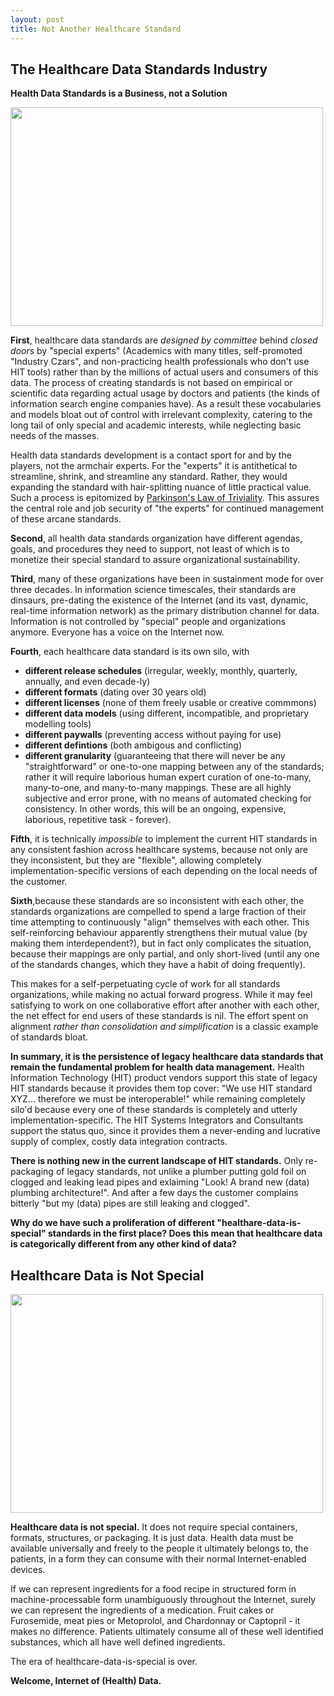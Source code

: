 ```yaml
---
layout: post
title: Not Another Healthcare Standard
---
```



The Healthcare Data Standards Industry
-----

**Health Data Standards is a Business, not a Solution**


<img src="https://upload.wikimedia.org/wikipedia/commons/f/f9/Federal_Open_Market_Committee_Meeting.jpg" width="500px" height="350px" />


**First**, healthcare data standards are *designed by committee* behind *closed doors* by "special experts" (Academics with many titles,  self-promoted "Industry Czars", and non-practicing health professionals who don't use HIT tools) rather than by the millions of actual users and consumers of this data. The process of creating standards is not based on empirical or scientific data regarding actual usage by doctors and patients (the kinds of information search engine companies have).  As a result these vocabularies and models bloat out of control with irrelevant complexity, catering to the long tail of only special and academic interests, while neglecting basic needs of the masses. 

Health data standards development is a contact sport for and by the players, not the armchair experts. For the "experts" it is antithetical to streamline, shrink, and streamline any standard. Rather, they would expanding the standard with hair-splitting nuance of little practical value. Such a process is epitomized by [Parkinson's Law of Triviality](https://en.wikipedia.org/wiki/Parkinson%27s_law_of_triviality). This assures the central role and job security of "the experts" for continued management of these arcane standards. 


**Second**, all health data standards organization have different agendas, goals, and procedures they need to support, not least of which is to monetize their special standard to assure organizational sustainability.  

**Third**, many of these organizations have been in sustainment mode for over three decades.  In information science timescales, their standards are dinsaurs, pre-dating the existence of the Internet (and its vast, dynamic, real-time information network) as the primary distribution channel for data.  Information is not controlled by "special" people and organizations anymore. Everyone has a voice on the Internet now. 

**Fourth**, each healthcare data standard is its own silo, with

* **different release schedules** (irregular, weekly, monthly, quarterly, annually, and even decade-ly)
* **different formats** (dating over 30 years old)
* **different licenses** (none of them freely usable or creative commmons)
* **different data models** (using different, incompatible, and proprietary modelling tools)
* **different paywalls** (preventing access without paying for use)
* **different defintions** (both ambigous and conflicting)
* **different granularity** (guaranteeing that there will never be any "straightforward" or one-to-one mapping between any of the standards;  rather it will require laborious human expert curation of one-to-many, many-to-one, and many-to-many mappings. These are all highly subjective and error prone, with no means of automated checking for consistency. In other words, this will be an ongoing, expensive, laborious, repetitive task - forever).


**Fifth**, it is technically *impossible* to implement the current HIT standards in any consistent fashion across healthcare systems, because not only are they inconsistent, but they are "flexible", allowing completely implementation-specific versions of each depending on the local needs of the customer.

**Sixth**,because these standards are so inconsistent with each other, the standards organizations are compelled to spend a large fraction of their time attempting to continuously "align" themselves with each other. This self-reinforcing behaviour apparently strengthens their mutual value (by making them interdependent?), but in fact only complicates the situation, because their mappings are only partial, and only short-lived (until any one of the standards changes, which they have a habit of doing frequently). 

This makes for a self-perpetuating cycle of work for all standards organizations, while making no actual forward progress. While it may feel satisfying to work on one collaborative effort after another with each other, the net effect for end users of these standards is nil. The effort spent on alignment *rather than consolidation and simplification*  is a classic example of standards bloat.


**In summary, it is the persistence of legacy healthcare data standards that remain the fundamental problem for health data management.**  Health Information Technology (HIT) product vendors support this state of legacy HIT standards because it provides them top cover: "We use HIT standard XYZ... therefore we must be interoperable!" while remaining completely silo'd because every one of these standards is completely and utterly implementation-specific.  The HIT Systems Integrators and  Consultants support the status quo, since it provides them a never-ending and lucrative supply of complex, costly data integration contracts.

**There is nothing new in the current landscape of HIT standards.**  Only re-packaging of legacy standards, not unlike a plumber putting gold foil on clogged and leaking lead pipes and exlaiming "Look! A brand new (data) plumbing architecture!". And after a few days the customer complains bitterly "but my (data) pipes are still leaking and clogged".


**Why do we have such a proliferation of different "healthare-data-is-special" standards in the first place?
Does this mean that healthcare data is categorically different from any other kind of data?**


Healthcare Data is Not Special
-----

<img src="http://www.ultrahd4kwallpaper.in/wp-content/uploads/2014/06/fruit-cake-hd-wallpaper-2.jpg" width="500px" height="350px" />


**Healthcare data is not special.**  It does not require special containers, formats, structures, or packaging. It is just data.   Health data must be available universally and freely to the people it ultimately belongs to, the patients, in a form they can consume with their normal Internet-enabled devices.  

If we can represent ingredients for a food recipe in structured form in machine-processable form unambiguously throughout the Internet, surely we can represent the ingredients of a medication.  Fruit cakes or Furosemide,  meat pies or Metoprolol,  and Chardonnay or Captopril -  it makes no difference.  Patients ultimately consume all of these well identified substances, which all have well defined ingredients.

The era of healthcare-data-is-special is over. 

**Welcome, Internet of (Health) Data.**





